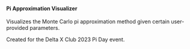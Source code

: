 #### Pi Approximation Visualizer
Visualizes the Monte Carlo pi approximation method given certain user-provided parameters.

Created for the Delta X Club 2023 Pi Day event.
